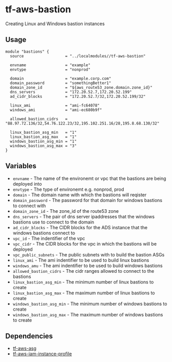 # tf-aws-bastion

Creating Linux and Windows bastion instances

## Usage

```
module "bastions" {
  source                  = "../localmodules//tf-aws-bastion"

  envname                 = "example"
  envtype                 = "nonprod"

  domain                  = "example.corp.com"
  domain_password         = "somethingBetter1"
  domain_zone_id          = "${aws_route53_zone.domain.zone_id}"
  dns_servers             = "172.20.52.7,172.20.52.199"
  ad_cidr_blocks          = "172.20.52.7/32,172.20.52.199/32"

  linux_ami               = "ami-fc64078"
  windows_ami             = "ami-ec680b9f"

  allowed_bastion_cidrs   = "88.97.72.136/32,54.76.122.23/32,195.102.251.16/28,195.8.68.130/32"

  linux_bastion_asg_min   = "1"
  linux_bastion_asg_max   = "1"
  windows_bastion_asg_min = "1"
  windows_bastion_asg_max = "3"
}
```

## Variables

* `envname` - The name of the environemt or vpc that the bastions are being deployed into
* `envtype` - The type of environemt e.g. nonprod, prod
* `domain` - The domain name with which the bastions will reqister
* `domain_password` - The password for that domain for windows bastions to connect with
* `domain_zone_id` - The zone_id of the route53 zone
* `dns_servers` - The pair of dns server ipaddresses that the windows bastions use to connect to the domain
* `ad_cidr_blocks` - The CIDR blocks for the ADS instance that the windows bastions connect to
* `vpc_id` - The indentifier of the vpc
* `vpc_cidr` - The CIDR blocks for the vpc in which the bastions will be deployed
* `vpc_public_subnets` - The public subnets with to build the bastion ASGs
* `linux_ami` - The ami indentifier to be used to build linux bastions
* `windows_amu` - The ami indentifier to be used to build windows bastions
* `allowed_bastion_cidrs` - The cidr ranges allowed to connect to the bastions
* `linux_bastion_asg_min` - The minimum number of linux bastions to create
* `linux_bastion_asg_max` - The maximum number of linux bastions to create
* `windows_bastion_asg_min` - The minimum number of windows bastions to create
* `windows_bastion_asg_max` - The maximum number of windows bastions to create


## Dependencies

* [tf-aws-asg](https://git.bashton.net/Bashton/tf-aws-asg)
* [tf-aws-iam-instance-profile](https://git.bashton.net/Bashton/tf-aws-iam-instance-profile)
